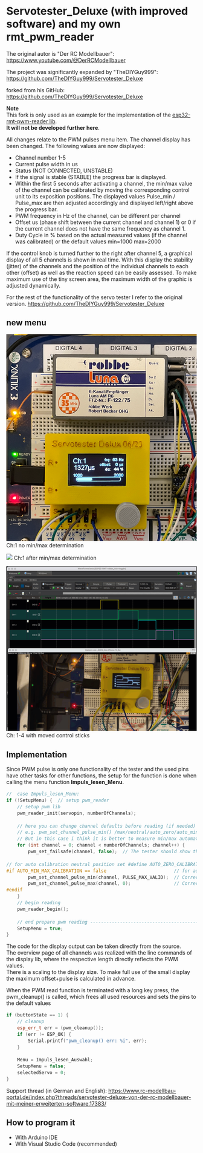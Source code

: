 # Servotester_Deluxe (with improved software) and my own rmt_pwm_reader

The original autor is "Der RC Modellbauer": https://www.youtube.com/@DerRCModellbauer

The project was significantly expanded by "TheDIYGuy999": https://github.com/TheDIYGuy999/Servotester_Deluxe

forked from his GitHub: https://github.com/TheDIYGuy999/Servotester_Deluxe

**Note**<br>
This fork is only used as an example for the implementation of the [esp32-rmt-pwm-reader lib](https://github.com/rewegit/esp32-rmt-pwm-reader).<br>
**It will not be developed further here**.

All changes relate to the PWM pulses menu item.
The channel display has been changed. The following values are now displayed:

- Channel number 1-5
- Current pulse width in us
- Status (NOT CONNECTED, UNSTABLE) 
- If the signal is stable (STABLE) the progress bar is displayed.
- Within the first 5 seconds after activating a channel, the min/max value of the channel can be calibrated by moving the corresponding control unit to its exposition positions. The displayed values Pulse_min / Pulse_max are then adjusted accordingly and displayed left/right above the progress bar.
- PWM frequency in Hz of the channel, can be different per channel
- Offset us (phase shift between the current channel and channel 1) or 0 if the current channel does not have the same frequency as channel 1.
- Duty Cycle in % based on the actual measured values (if the channel was calibrated) or the default values min=1000 max=2000

If the control knob is turned further to the right after channel 5, a graphical display of all 5 channels is shown in real time. 
With this display the stability (jitter) of the channels and the position of the individual channels to each other (offset) as well as the reaction speed can be easily assessed. 
To make maximum use of the tiny screen area, the maximum width of the graphic is adjusted dynamically.  

For the rest of the functionality of the servo tester I refer to the original version.
https://github.com/TheDIYGuy999/Servotester_Deluxe 

## new menu
![](documentation/pictures/pwm_impuls_with_defaults.png)
Ch:1 no min/max determination

![](documentation/pictures/pwm_impils_with_min_max.png)
Ch:1 after min/max determination

![](documentation/pictures/ESP32_RMT_Example_Robbe_Luna_4ch.gif)
Ch: 1-4 with moved control sticks 

## Implementation
Since PWM pulse is only one functionality of the tester and the used pins have other tasks for other functions, the setup for the function is done when calling the menu function **Impuls_lesen_Menu**. 

```cpp
//  case Impuls_lesen_Menu:
if (!SetupMenu) {  // setup pwm_reader
    // setup pwm lib
    pwm_reader_init(servopin, numberOfChannels);

    // here you can change channel defaults before reading (if needed)
    // e.g. pwm_set_channel_pulse_min() /max/neutral/auto_zero/auto_min_max
    // But in this case i think it is better to measure min/max automatically continuously
    for (int channel = 0; channel < numberOfChannels; channel++) {
        pwm_set_failsafe(channel, false);  // The tester should show the real data. In this case failsafe makes no sense.

// for auto calibration neutral position set #define AUTO_ZERO_CALIBRATION true
#if AUTO_MIN_MAX_CALIBRATION == false                         // for auto measured min/max
        pwm_set_channel_pulse_min(channel, PULSE_MAX_VALID);  // Correct values are measured automatically
        pwm_set_channel_pulse_max(channel, 0);                // Correct values are measured automatically
#endif
    }
    // begin reading
    pwm_reader_begin();

    // end prepare pwm reading ----------------------------------------------------
    SetupMenu = true;
}
```
The code for the display output can be taken directly from the source.<br>
The overview page of all channels was realized with the line commands of the display lib, where the respective length directly reflects the PWM values.<br> 
There is a scaling to the display size. 
To make full use of the small display the maximum offset+pulse is calculated in advance. 

When the PWM read function is terminated with a long key press, the pwm_cleanup() is called, which frees all used resources and sets the pins to the default values

```cpp
if (buttonState == 1) {
    // cleanup
    esp_err_t err = (pwm_cleanup());
    if (err != ESP_OK) {
        Serial.printf("pwm_cleanup() err: %i", err);
    }

    Menu = Impuls_lesen_Auswahl;
    SetupMenu = false;
    selectedServo = 0;
}
```

Support thread (in German and English): https://www.rc-modellbau-portal.de/index.php?threads/servotester-deluxe-von-der-rc-modellbauer-mit-meiner-erweiterten-software.17383/

## How to program it
- With Arduino IDE
- With Visual Studio Code (recommended)
